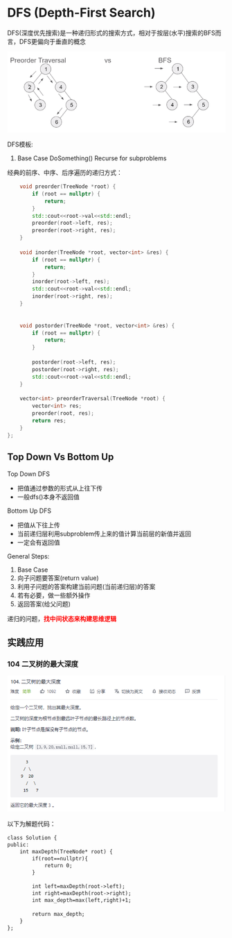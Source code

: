 # DFS (Depth-First Search)

DFS(深度优先搜索)是一种递归形式的搜索方式，相对于按层(水平)搜索的BFS而言，DFS更偏向于垂直的概念

 ![DFS_VS_BFS](./images/DFS/DFS_VS_BFS.png)

DFS模板:

1. Base Case
    DoSomething()
    Recurse for subproblems
    

经典的前序、中序、后序遍历的递归方式：
```c++
    void preorder(TreeNode *root) {
        if (root == nullptr) {
            return;
        }
        std::cout<<root->val<<std::endl;
        preorder(root->left, res);
        preorder(root->right, res);
    }

    void inorder(TreeNode *root, vector<int> &res) {
        if (root == nullptr) {
            return;
        }
        inorder(root->left, res);
        std::cout<<root->val<<std::endl;
        inorder(root->right, res);
    }


    void postorder(TreeNode *root, vector<int> &res) {
        if (root == nullptr) {
            return;
        }
        
        postorder(root->left, res);
        postorder(root->right, res);
        std::cout<<root->val<<std::endl;
    }

    vector<int> preorderTraversal(TreeNode *root) {
        vector<int> res;
        preorder(root, res);
        return res;
    }
};

```

## Top Down Vs Bottom Up

Top Down DFS

* 把值通过参数的形式从上往下传
* 一般dfs()本身不返回值

Bottom Up DFS

* 把值从下往上传
* 当前递归层利用subproblem传上来的值计算当前层的新值并返回
* 一定会有返回值

General Steps:
1. Base Case
2. 向子问题要答案(return value)
3. 利用子问题的答案构建当前问题(当前递归层)的答案
4. 若有必要，做一些额外操作
5. 返回答案(给父问题)

递归的问题，<font color='red'>**找中间状态来构建思维逻辑**</font>

## 实践应用


### 104 二叉树的最大深度

  ![二叉树的最大深度](./images/DFS/二叉树的最大深度.png)

以下为解题代码：
```
class Solution {
public:
    int maxDepth(TreeNode* root) {
        if(root==nullptr){
            return 0;
        }

        int left=maxDepth(root->left);
        int right=maxDepth(root->right);
        int max_depth=max(left,right)+1;

        return max_depth;
    }
};
```

